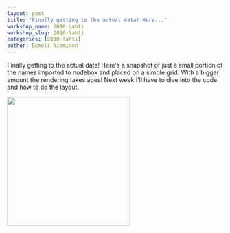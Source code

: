 ```yaml
---
layout: post
title: "Finally getting to the actual data! Here..."
workshop_name: 2010 Lahti
workshop_slug: 2010-lahti
categories: [2010-lahti]
author: Eemeli Nieminen 
---
```

Finally getting to the actual data! Here's a snapshot of just a small portion of the names imported to nodebox and placed on a simple grid. With a bigger amount the rendering takes ages! Next week I'll have to dive into the code and how to do the layout.

<a href="http://workshops.nodebox.net/2010/wp-content/uploads/Day5_names.gif"><img src="http://workshops.nodebox.net/2010/wp-content/uploads/Day5_names-286x300.gif" alt="" title="Day5_names" width="286" height="300" class="alignnone size-medium wp-image-332" /></a>
